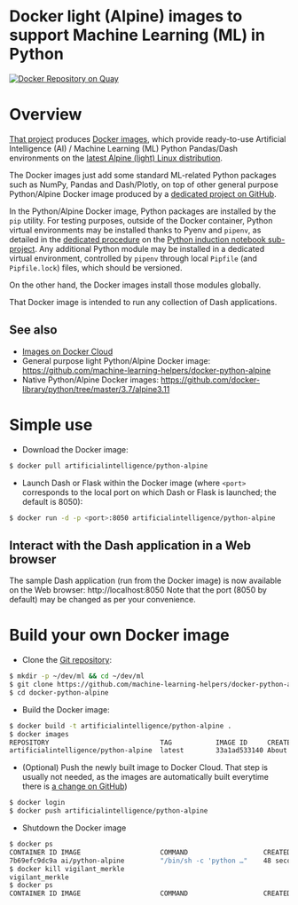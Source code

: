 Docker light (Alpine) images to support Machine Learning (ML) in Python
=======================================================================

[![Docker Repository on Quay](https://quay.io/repository/artificialintelligence/python-alpine/status "Docker Repository on Quay")](https://quay.io/repository/artificialintelligence/python-alpine)

# Overview
[That project](https://github.com/machine-learning-helpers/docker-python-alpine)
produces
[Docker images](https://cloud.docker.com/u/artificialintelligence/repository/docker/artificialintelligence/python-alpine),
which provide ready-to-use Artificial Intelligence (AI) / Machine Learning (ML)
Python Pandas/Dash environments on the
[latest Alpine (light) Linux distribution](https://hub.docker.com/layers/python/library/python/3.7.6-alpine3.11/images/sha256-303563b7b71e945c3a27f49d8cd9b58183b667437ab875639042ab253cf7af56).

The Docker images just add some standard ML-related Python packages such as
NumPy, Pandas and Dash/Plotly, on top of other general purpose Python/Alpine
Docker image produced by a
[dedicated project on GitHub](https://github.com/docker-library/python/tree/master/3.7/alpine3.11/Dockerfile).

In the Python/Alpine Docker image, Python packages are installed by the `pip`
utility. For testing purposes, outside of the Docker container,
Python virtual environments may be installed thanks to Pyenv and `pipenv`,
as detailed in the
[dedicated procedure](http://github.com/machine-learning-helpers/induction-python/tree/master/installation/virtual-env)
on the
[Python induction notebook sub-project](http://github.com/machine-learning-helpers/induction-python).
Any additional Python module may be installed in a dedicated
virtual environment, controlled by `pipenv` through local `Pipfile`
(and `Pipfile.lock`) files, which should be versioned.

On the other hand, the Docker images install those modules globally.

That Docker image is intended to run any collection of Dash applications.

## See also
* [Images on Docker Cloud](https://cloud.docker.com/u/artificialintelligence/repository/docker/artificialintelligence/python-alpine)
* General purpose light Python/Alpine Docker image:
  https://github.com/machine-learning-helpers/docker-python-alpine
* Native Python/Alpine Docker images:
  https://github.com/docker-library/python/tree/master/3.7/alpine3.11

# Simple use
* Download the Docker image:
```bash
$ docker pull artificialintelligence/python-alpine
```

* Launch Dash or Flask within the Docker image (where `<port>` corresponds
  to the local port on which Dash or Flask is launched; the default is 8050):
```bash
$ docker run -d -p <port>:8050 artificialintelligence/python-alpine
```

## Interact with the Dash application in a Web browser
The sample Dash application (run from the Docker image)
is now available on the Web browser: http://localhost:8050
Note that the port (8050 by default) may be changed as per your convenience.

# Build your own Docker image
* Clone the
  [Git repository](https://github.com/machine-learning-helpers/docker-python-alpine):
```bash
$ mkdir -p ~/dev/ml && cd ~/dev/ml
$ git clone https://github.com/machine-learning-helpers/docker-python-alpine.git
$ cd docker-python-alpine
```

* Build the Docker image:
```bash
$ docker build -t artificialintelligence/python-alpine .
$ docker images
REPOSITORY                            TAG           IMAGE ID     CREATED            SIZE
artificialintelligence/python-alpine  latest        33a1ad533140 About a minute ago 500MB
```

* (Optional) Push the newly built image to Docker Cloud.
  That step is usually not needed, as the images are automatically
  built everytime there is
  [a change on GitHub](https://github.com/machine-learning-helpers/docker-python-alpine/commits/master))
```bash
$ docker login
$ docker push artificialintelligence/python-alpine
```

* Shutdown the Docker image
```bash
$ docker ps
CONTAINER ID IMAGE                    COMMAND                   CREATED        STATUS        PORTS                  NAMES
7b69efc9dc9a ai/python-alpine         "/bin/sh -c 'python …"    48 seconds ago Up 47 seconds 0.0.0.0:9000->8050/tcp vigilant_merkle
$ docker kill vigilant_merkle
vigilant_merkle
$ docker ps
CONTAINER ID IMAGE                    COMMAND                   CREATED        STATUS        PORTS                  NAMES
```

